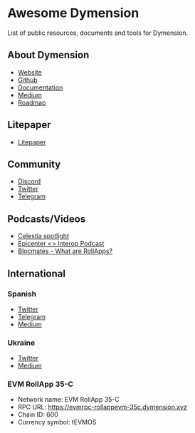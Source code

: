 # Awesome Dymension

List of public resources, documents and tools for Dymension.

## About Dymension

-   [Website](https://www.dymension.xyz/)
-   [Github](https://github.com/dymensionxyz)
-   [Documentation](https://docs.dymension.xyz/)
-   [Medium](https://medium.com/@dymensionxyz)
-   [Roadmap](https://medium.com/@dymensionXYZ/the-path-forward-revisited-and-updated-1c30b50b1f62)

## Litepaper

-   [Litepaper](https://litepaper.dymension.xyz/)

## Community

-   [Discord](https://discord.gg/dymension)
-   [Twitter](https://twitter.com/dymensionXYZ)
-   [Telegram](https://t.me/dymensionXYZ)

## Podcasts/Videos

-   [Celestia spotlight](https://www.youtube.com/watch?v=HsLMDRFMsWY&ab_channel=Celestia)
-   [Epicenter <> Interop Podcast](https://www.youtube.com/watch?v=O7j-MGbe4-8&ab_channel=EpicenterPodcast)
-   [Blocmates - What are RollApps?](https://www.youtube.com/watch?v=tNtksk1iMYE&t=19s)

## International

### Spanish

-   [Twitter](https://twitter.com/dymension_Esp)
-   [Telegram](https://t.me/dYmensionXYZ_ES)
-   [Medium](https://medium.com/dymension-espa%C3%B1ol)

### Ukraine

-   [Twitter](https://twitter.com/dymensionUA)
-   [Medium](https://medium.com/@dymensionUA)

### EVM RollApp 35-C

-   Network name: EVM RollApp 35-C
-   RPC URL: https://evmrpc-rollappevm-35c.dymension.xyz
-   Chain ID: 600
-   Currency symbol: tEVMOS
